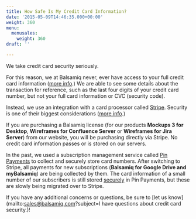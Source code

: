 ```yaml
---
title: How Safe Is My Credit Card Information?
date: '2015-05-09T14:46:35.000+00:00'
weight: 360
menu:
  menusales:
    weight: 360
draft: ''

---
```


We take credit card security seriously.

For this reason, we at Balsamiq never, ever have access to your full credit card information ([more info](/sales/pos/).) We are able to see some details about the transaction for reference, such as the last four digits of your credit card number, but not your full card information or CVC (security code).

Instead, we use an integration with a card processor called [Stripe](https://stripe.com/). Security is one of their biggest considerations ([more info](https://stripe.com/help/security).)

If you are purchasing a Balsamiq license (for our products **Mockups 3 for Desktop**, **Wireframes for Confluence Server** or **Wireframes for Jira Server**) from our website, you will be purchasing directly via Stripe. No credit card information passes or is stored on our servers.

In the past, we used a subscription management service called [Pin Payments](https://subs.pinpayments.com/) to collect and securely store card numbers. After switching to Stripe, all payments for new subscriptions (**Balsamiq for Google Drive and myBalsamiq**) are being collected by them. The card information of a small number of our subscribers is still stored [securely](https://subs.pinpayments.com/info/faq) in Pin Payments, but these are slowly being migrated over to Stripe.

If you have any additional concerns or questions, be sure to [let us know](mailto:sales@balsamiq.com?subject=I have questions about credit card security.)!
